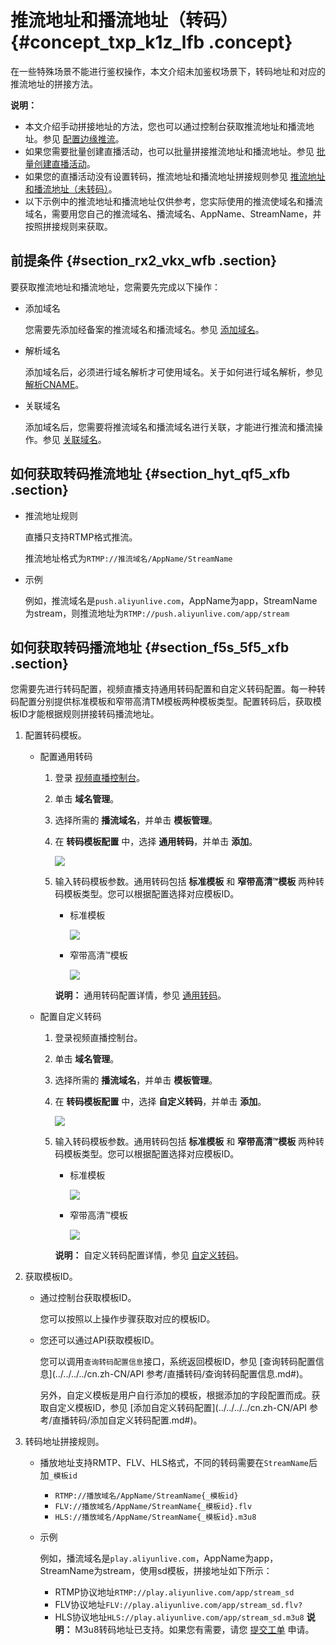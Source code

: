 # 推流地址和播流地址（转码） {#concept_txp_k1z_lfb .concept}

在一些特殊场景不能进行鉴权操作，本文介绍未加鉴权场景下，转码地址和对应的推流地址的拼接方法。

**说明：** 

-   本文介绍手动拼接地址的方法，您也可以通过控制台获取推流地址和播流地址。参见 [配置边缘推流](cn.zh-CN/用户指南/推播流配置/配置边缘推流.md#)。
-   如果您需要批量创建直播活动，也可以批量拼接推流地址和播流地址。参见 [批量创建直播活动](cn.zh-CN/用户指南/推播流配置/批量创建直播活动.md#)。
-   如果您的直播活动没有设置转码，推流地址和播流地址拼接规则参见 [推流地址和播流地址（未转码）](cn.zh-CN/用户指南/推播流配置/推流地址和播流地址（未鉴权）/推流地址和播流地址（原画）.md#)。
-   以下示例中的推流地址和播流地址仅供参考，您实际使用的推流使域名和播流域名，需要用您自己的推流域名、播流域名、AppName、StreamName，并按照拼接规则来获取。

## 前提条件 {#section_rx2_vkx_wfb .section}

要获取推流地址和播流地址，您需要先完成以下操作：

-   添加域名

    您需要先添加经备案的推流域名和播流域名。参见 [添加域名](cn.zh-CN/用户指南/域名管理/管理域名/添加域名.md#)。

-   解析域名

    添加域名后，必须进行域名解析才可使用域名。关于如何进行域名解析，参见 [解析CNAME](cn.zh-CN/用户指南/域名管理/解析CNAME.md#)。

-   关联域名

    添加域名后，您需要将推流域名和播流域名进行关联，才能进行推流和播流操作。参见 [关联域名](cn.zh-CN/用户指南/域名管理/管理域名/关联域名.md#)。


## 如何获取转码推流地址 {#section_hyt_qf5_xfb .section}

-   推流地址规则

    直播只支持RTMP格式推流。

    推流地址格式为`RTMP://推流域名/AppName/StreamName`

-   示例

    例如，推流域名是`push.aliyunlive.com`，AppName为app，StreamName为stream，则推流地址为`RTMP://push.aliyunlive.com/app/stream`


## 如何获取转码播流地址 {#section_f5s_5f5_xfb .section}

您需要先进行转码配置，视频直播支持通用转码配置和自定义转码配置。每一种转码配置分别提供标准模板和窄带高清TM模板两种模板类型。配置转码后，获取模板ID才能根据规则拼接转码播流地址。

1.  配置转码模板。
    -   配置通用转码
        1.  登录 [视频直播控制台](https://live.console.aliyun.com/?spm=5176.2020520001.aliyun_sidebar.aliyun_sidebar_live.22e14bd3E4Wfgc#/overview)。
        2.  单击 **域名管理**。
        3.  选择所需的 **播流域名**，并单击 **模板管理**。
        4.  在 **转码模板配置** 中，选择 **通用转码**，并单击 **添加**。

            ![](http://static-aliyun-doc.oss-cn-hangzhou.aliyuncs.com/assets/img/23686/154331344233020_zh-CN.png)

        5.  输入转码模板参数。通用转码包括 **标准模板** 和 **窄带高清™模板** 两种转码模板类型。您可以根据配置选择对应模板ID。

            -   标准模板

                ![](http://static-aliyun-doc.oss-cn-hangzhou.aliyuncs.com/assets/img/23686/154331344233027_zh-CN.png)

            -   窄带高清™模板

                ![](http://static-aliyun-doc.oss-cn-hangzhou.aliyuncs.com/assets/img/23686/154331344233028_zh-CN.png)

            **说明：** 通用转码配置详情，参见 [通用转码](cn.zh-CN/用户指南/转码管理/通用转码.md#)。

    -   配置自定义转码
        1.  登录视频直播控制台。
        2.  单击 **域名管理**。
        3.  选择所需的 **播流域名**，并单击 **模板管理**。
        4.  在 **转码模板配置** 中，选择 **自定义转码**，并单击 **添加**。

            ![](http://static-aliyun-doc.oss-cn-hangzhou.aliyuncs.com/assets/img/23686/154331344233034_zh-CN.png)

        5.  输入转码模板参数。通用转码包括 **标准模板** 和 **窄带高清™模板** 两种转码模板类型。您可以根据配置选择对应模板ID。

            -   标准模板

                ![](http://static-aliyun-doc.oss-cn-hangzhou.aliyuncs.com/assets/img/23686/154331344233036_zh-CN.png)

            -   窄带高清™模板

                ![](http://static-aliyun-doc.oss-cn-hangzhou.aliyuncs.com/assets/img/23686/154331344333037_zh-CN.png)

            **说明：** 自定义转码配置详情，参见 [自定义转码](cn.zh-CN/用户指南/转码管理/自定义转码.md#)。

2.  获取模板ID。
    -   通过控制台获取模板ID。

        您可以按照以上操作步骤获取对应的模板ID。

    -   您还可以通过API获取模板ID。

        您可以调用`查询转码配置信息`接口，系统返回模板ID，参见 [查询转码配置信息](../../../../cn.zh-CN/API 参考/直播转码/查询转码配置信息.md#)。

        另外，自定义模板是用户自行添加的模板，根据添加的字段配置而成。获取自定义模板ID，参见 [添加自定义转码配置](../../../../cn.zh-CN/API 参考/直播转码/添加自定义转码配置.md#)。

3.  转码地址拼接规则。
    -   播放地址支持RMTP、FLV、HLS格式，不同的转码需要在`StreamName`后加`_模板id`
        -   `RTMP://播放域名/AppName/StreamName{_模板id}`
        -   `FLV://播放域名/AppName/StreamName{_模板id}.flv`
        -   `HLS://播放域名/AppName/StreamName{_模板id}.m3u8`
    -   示例

        例如，播流域名是`play.aliyunlive.com`，AppName为app，StreamName为stream，使用sd模板，拼接地址如下所示：

        -   RTMP协议地址`RTMP://play.aliyunlive.com/app/stream_sd`
        -   FLV协议地址`FLV://play.aliyunlive.com/app/stream_sd.flv?`
        -   HLS协议地址`HLS://play.aliyunlive.com/app/stream_sd.m3u8`
        **说明：** M3u8转码地址已支持。如果您有需要，请您 [提交工单](https://workorder.console.aliyun.com/console.htm#/ticket/add?productCode=live&commonQuestionId=562) 申请。


